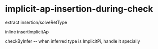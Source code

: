 # implicit-ap-insertion-during-check

extract insertion/solveRetType

inline insertImplicitAp

checkByInfer -- when inferred type is ImplicitPi, handle it specially
